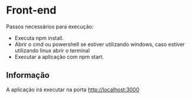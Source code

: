 # Front-end

Passos necessários para execução:

 - Executa npm install.
 - Abrir o cmd ou powershell se estiver utilizando windows, caso estiver utilizando linux abrir o terminal
 - Executar a aplicação com npm start.

## Informação
A aplicação irá executar na porta 
[http://localhost:3000](http://localhost:3000)

